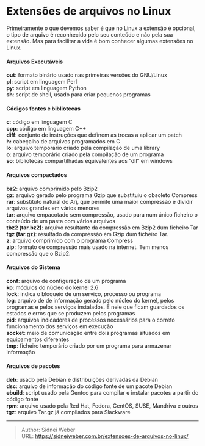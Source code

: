 # Extensões de arquivos no Linux

Primeiramente o que devemos saber é que no Linux a extensão é opcional, o tipo de arquivo é reconhecido pelo seu conteúdo e não pela sua extensão. Mas para facilitar a vida é bom conhecer algumas extensões no Linux.

#### <span id="Arquivos_Executaveis">Arquivos Executáveis</span>

**out**: formato binário usado nas primeiras versões do GNU/Linux  
**pl**: script em linguagem Perl  
**py**: script em linguagem Python  
**sh**: script de shell, usado para criar pequenos programas

#### <span id="Codigos_fontes_e_bibliotecas">Códigos fontes e bibliotecas</span>

**c**: código em linguagem C  
**cpp**: código em linguagem C++  
**diff**: conjunto de instruções que definem as trocas a aplicar um patch  
**h:** cabeçalho de arquivos programados em C  
**lo**: arquivo temporário criado pela compilação de uma library  
**o**: arquivo temporário criado pela compilação de um programa  
**so**: bibliotecas compartilhadas equivalentes aos &#8220;dll&#8221; em windows

#### <span id="Arquivos_compactados">Arquivos compactados</span>

**bz2**: arquivo comprimido pelo Bzip2  
**gz**: arquivo gerado pelo programa Gzip que substituiu o obsoleto Compress  
**rar**: substituto natural do Arj, que permite uma maior compressão e dividir arquivos grandes em vários menores  
**tar**: arquivo empacotado sem compressão, usado para num único ficheiro o conteúdo de um pasta com vários arquivos  
**tbz2 (tar.bz2)**: arquivo resultante da compressão em Bzip2 dum ficheiro Tar  
**tgz (tar.gz)**: resultado da compressão em Gzip dum ficheiro Tar.  
**z**: arquivo comprimido com o programa Compress  
**zip**: formato de compressão mais usado na internet. Tem menos compressão que o Bzip2.

#### <span id="Arquivos_do_Sistema">Arquivos do Sistema</span>

**conf**: arquivo de configuração de um programa  
**ko**: módulos do núcleo do kernel 2.6  
**lock**: indica o bloqueio de um serviço, processo ou programa  
**log**: arquivo de de informação gerado pelo núcleo do kernel, pelos programas e pelos serviços instalados. É nele que ficam guardados os estados e erros que se produzem pelos programas  
**pid**: arquivos indicadores de processos necessários para o correto funcionamento dos serviços em execução  
**socket**: meio de comunicação entre dois programas situados em equipamentos diferentes  
**tmp**: ficheiro temporário criado por um programa para armazenar informação

#### <span id="Arquivos_de_pacotes">Arquivos de pacotes</span>

**deb**: usado pela Debian e distribuições derivadas da Debian  
**dsc**: arquivo de informação do código fonte de um pacote Debian  
**ebuild**: script usado pela Gentoo para compilar e instalar pacotes a partir do código fonte  
**rpm**: arquivo usado pela Red Hat, Fedora, CentOS, SUSE, Mandriva e outros  
**tgz**: arquivo Tar.gz já compilados para Slackware

---

> Author: Sidnei Weber  
> URL: https://sidneiweber.com.br/extensoes-de-arquivos-no-linux/  

